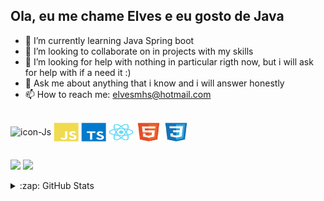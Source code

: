 ## Ola, eu me chame Elves e eu gosto de Java


- 🌱 I’m currently learning Java Spring boot
- 👯 I’m looking to collaborate on in projects with my skills
- 🤔 I’m looking for help with nothing in particular rigth now, but i will ask for help with if a need it :) 
- 💬 Ask me about anything that i know and i will answer honestly
- 📫 How to reach me: elvesmhs@hotmail.com


<div style="display: inline_block"><br>
  <img align="center" alt="icon-Js" height="30" width="40" src="https://icongr.am/devicon/java-original.svg?size=128&color=currentColor">
  <img align="center" alt="icon-Js" height="30" width="40" src="https://raw.githubusercontent.com/devicons/devicon/master/icons/javascript/javascript-plain.svg">
  <img align="center" alt="icon-Ts" height="30" width="40" src="https://raw.githubusercontent.com/devicons/devicon/master/icons/typescript/typescript-plain.svg">
  <img align="center" alt="icon-React" height="30" width="40" src="https://raw.githubusercontent.com/devicons/devicon/master/icons/react/react-original.svg">
  <img align="center" alt="icon-HTML" height="30" width="40" src="https://raw.githubusercontent.com/devicons/devicon/master/icons/html5/html5-original.svg">
  <img align="center" alt="icon-CSS" height="30" width="40" src="https://raw.githubusercontent.com/devicons/devicon/master/icons/css3/css3-original.svg">
</div>
  
  ##
 
<div> 

  <a href = "mailto:elvesmhsnogueira@gmail.com"><img src="https://img.shields.io/badge/-Gmail-%23333?style=for-the-badge&logo=gmail&logoColor=white" target="_blank"></a>
  <a href="https://www.linkedin.com/in/elves-aguiar-91a1551a0" target="_blank"><img src="https://img.shields.io/badge/-LinkedIn-%230077B5?style=for-the-badge&logo=linkedin&logoColor=white" target="_blank"></a> 
  
</div>
</details>

<details>
  <summary>:zap: GitHub Stats</summary>

  <img align="left" alt="codeSTACKr's GitHub Stats" src="https://github-readme-stats-lemon-rho-38.vercel.app/api?username=ElvesAguiar&show_icons=true&hide_border=false&title_color=ff652f&icon_color=FFE400&bg_color=09131B&text_color=ffffff&border_color=0c1a25" />

</details>
